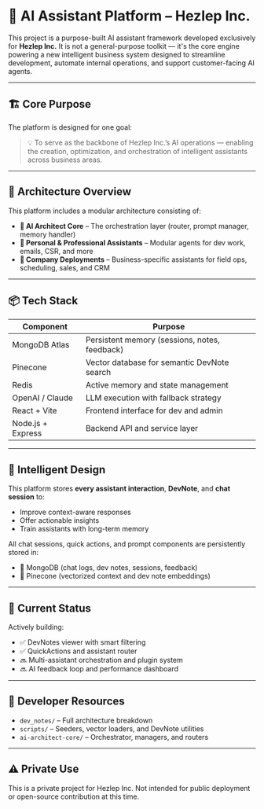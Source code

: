 # 🧠 AI Assistant Platform – Hezlep Inc.

This project is a purpose-built AI assistant framework developed exclusively for **Hezlep Inc.** It is not a general-purpose toolkit — it's the core engine powering a new intelligent business system designed to streamline development, automate internal operations, and support customer-facing AI agents.

---

## 🏗️ Core Purpose

The platform is designed for one goal:

> 💡 To serve as the backbone of Hezlep Inc.’s AI operations — enabling the creation, optimization, and orchestration of intelligent assistants across business areas.

---

## 🧬 Architecture Overview

This platform includes a modular architecture consisting of:

- **🧠 AI Architect Core** – The orchestration layer (router, prompt manager, memory handler)
- **👤 Personal & Professional Assistants** – Modular agents for dev work, emails, CSR, and more
- **🏢 Company Deployments** – Business-specific assistants for field ops, scheduling, sales, and CRM

---

## 📦 Tech Stack

| Component         | Purpose                                       |
| ----------------- | --------------------------------------------- |
| MongoDB Atlas     | Persistent memory (sessions, notes, feedback) |
| Pinecone          | Vector database for semantic DevNote search   |
| Redis             | Active memory and state management            |
| OpenAI / Claude   | LLM execution with fallback strategy          |
| React + Vite      | Frontend interface for dev and admin          |
| Node.js + Express | Backend API and service layer                 |

---

## 🧠 Intelligent Design

This platform stores **every assistant interaction**, **DevNote**, and **chat session** to:

- Improve context-aware responses
- Offer actionable insights
- Train assistants with long-term memory

All chat sessions, quick actions, and prompt components are persistently stored in:

- 🔹 MongoDB (chat logs, dev notes, sessions, feedback)
- 🔹 Pinecone (vectorized context and dev note embeddings)

---

## 🚀 Current Status

Actively building:

- ✅ DevNotes viewer with smart filtering
- ✅ QuickActions and assistant router
- 🔜 Multi-assistant orchestration and plugin system
- 🔜 AI feedback loop and performance dashboard

---

## 📁 Developer Resources

- `dev_notes/` – Full architecture breakdown
- `scripts/` – Seeders, vector loaders, and DevNote utilities
- `ai-architect-core/` – Orchestrator, managers, and routers

---

## ⚠️ Private Use

This is a private project for Hezlep Inc. Not intended for public deployment or open-source contribution at this time.
